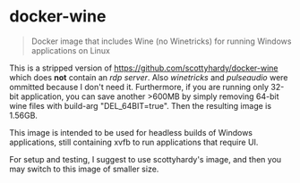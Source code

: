 # docker-wine

>Docker image that includes Wine (no Winetricks) for running Windows applications on Linux

This is a stripped version of https://github.com/scottyhardy/docker-wine which does **not** contain an _rdp server_. Also _winetricks_ and _pulseaudio_ were ommitted because I don't need it.
Furthermore, if you are running only 32-bit application, you can save another >600MB by simply removing 64-bit wine files with build-arg "DEL_64BIT=true". Then the resulting image is 1.56GB.

This image is intended to be used for headless builds of Windows applications, still containing xvfb to run applications that require UI.

For setup and testing, I suggest to use scottyhardy's image, and then you may switch to this image of smaller size.
